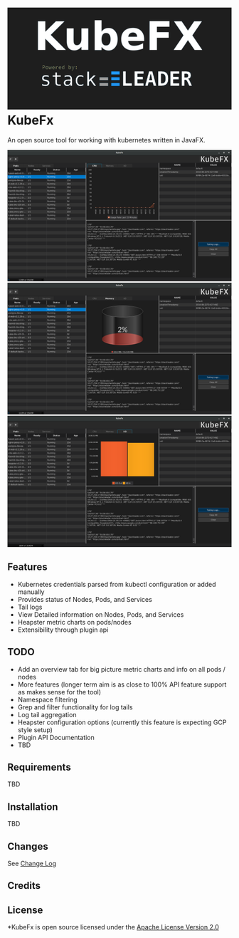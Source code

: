 
![KubeFx Screenshot](images/splash-darker.png)
KubeFx
======

An open source tool for working with kubernetes written in JavaFX.

![KubeFx Screenshot](images/screenshot.png)
![KubeFx Screenshot](images/screenshot1.png)
![KubeFx Screenshot](images/screenshot2.png)

Features
--------

  * Kubernetes credentials parsed from kubectl configuration or added manually
  * Provides status of Nodes, Pods, and Services
  * Tail logs
  * View Detailed information on Nodes, Pods, and Services
  * Heapster metric charts on pods/nodes 
  * Extensibility through plugin api 

TODO
----

  * Add an overview tab for big picture metric charts and info on all pods / nodes 
  * More features (longer term aim is as close to 100% API feature support as makes sense for the tool)
  * Namespace filtering
  * Grep and filter functionality for log tails
  * Log tail aggregation
  * Heapster configuration options (currently this feature is expecting GCP style setup)
  * Plugin API Documentation
  * TBD

Requirements
------------
 TBD

Installation
------------
 TBD

Changes
-------

See [Change Log](CHANGES.md)

Credits
-------


License
-------

*KubeFx is open source licensed under the [Apache License Version 2.0](LICENSE)
